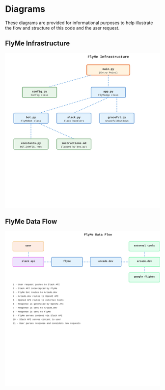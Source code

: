 # Diagrams
These diagrams are provided for informational purposes to help illustrate the flow and structure of this code and the user request.
## FlyMe Infrastructure
<p align="center">
  <img src="https://raw.githubusercontent.com/KristopherLeads/FlyMe/d0fa40e63534ab4f17b78357a2e68233b1418529/diagrams/flyme%20infrastructure.svg" class="center"/>
</p>

## FlyMe Data Flow
<p align="center">
  <img src="https://raw.githubusercontent.com/KristopherLeads/FlyMe/d0fa40e63534ab4f17b78357a2e68233b1418529/diagrams/flyme%20data%20flow.svg" class="center"/>
</p>
